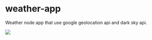 # weather-app
Weather node app that use google geolocation api and dark sky api.

![](https://github.com/eunier14/weather-app/blob/readmeResources/Feb-17-2019%2012-36-25.gif)
